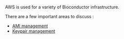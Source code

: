 AWS is used for a variety of Bioconductor infrastructure.

There are a few important areas to discuss : 

- [AMI management](https://github.com/Bioconductor/Bioconductor/wiki/AMI-management)
- [Keypair management](https://github.com/Bioconductor/Bioconductor/wiki/Keypair-management)